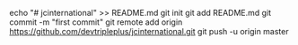 

echo "# jcinternational" >> README.md
git init
git add README.md
git commit -m "first commit"
git remote add origin https://github.com/devtripleplus/jcinternational.git
git push -u origin master